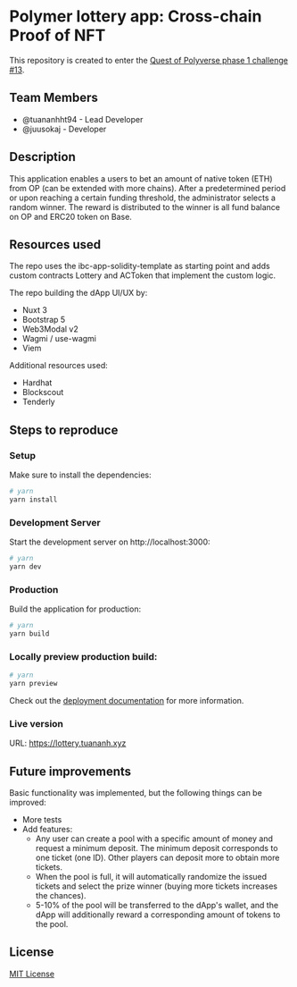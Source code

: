 # Polymer lottery app: Cross-chain Proof of NFT
This repository is created to enter the [Quest of Polyverse phase 1 challenge #13](https://github.com/polymerdevs/Quest-Into-The-Polyverse-Phase-1/issues/13).

## Team Members
- @tuananhht94 - Lead Developer
- @juusokaj - Developer

## Description
This application enables a users to bet an amount of native token (ETH) from OP (can be extended with more chains). After a predetermined period or upon reaching a certain funding threshold, the administrator selects a random winner. The reward is distributed to the winner is all fund balance on OP and ERC20 token on Base.

## Resources used
The repo uses the ibc-app-solidity-template as starting point and adds custom contracts Lottery and ACToken that implement the custom logic.

The repo building the dApp UI/UX by:
- Nuxt 3
- Bootstrap 5
- Web3Modal v2
- Wagmi / use-wagmi
- Viem

Additional resources used:
- Hardhat 
- Blockscout 
- Tenderly

## Steps to reproduce

### Setup
Make sure to install the dependencies:
```bash
# yarn
yarn install
```
### Development Server
Start the development server on http://localhost:3000:
```bash
# yarn
yarn dev
```
### Production
Build the application for production:
```bash
# yarn
yarn build
```
### Locally preview production build:
```bash
# yarn
yarn preview
```
Check out the [deployment documentation](https://nuxt.com/docs/getting-started/deployment) for more information.

### Live version
URL: https://lottery.tuananh.xyz

## Future improvements
Basic functionality was implemented, but the following things can be improved:

- More tests
- Add features:
  * Any user can create a pool with a specific amount of money and request a minimum deposit. The minimum deposit corresponds to one ticket (one ID). Other players can deposit more to obtain more tickets.
  * When the pool is full, it will automatically randomize the issued tickets and select the prize winner (buying more tickets increases the chances).
  * 5-10% of the pool will be transferred to the dApp's wallet, and the dApp will additionally reward a corresponding amount of tokens to the pool.

## License
[MIT License](https://github.com/tuananhht94/polymer-lottery-app/blob/main/LICENSE)
